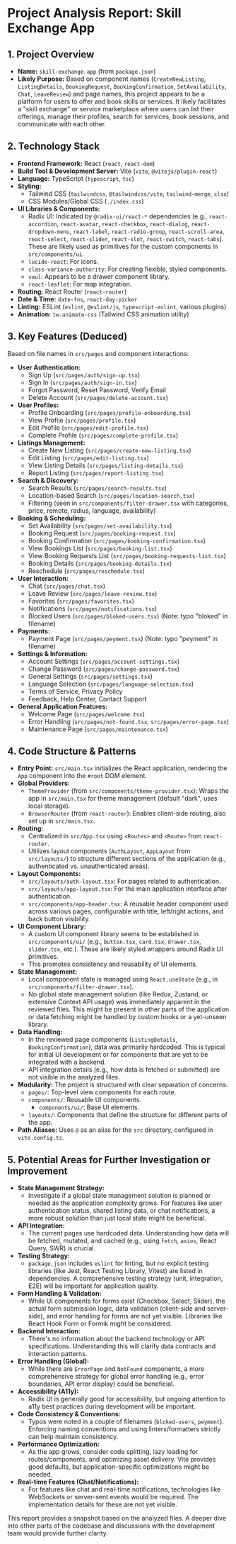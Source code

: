 # Project Analysis Report: Skill Exchange App

## 1. Project Overview

*   **Name:** `skill-exchange-app` (from `package.json`)
*   **Likely Purpose:** Based on component names (`CreateNewListing`, `ListingDetails`, `BookingRequest`, `BookingConfirmation`, `SetAvailability`, `Chat`, `LeaveReview`) and page names, this project appears to be a platform for users to offer and book skills or services. It likely facilitates a "skill exchange" or service marketplace where users can list their offerings, manage their profiles, search for services, book sessions, and communicate with each other.

## 2. Technology Stack

*   **Frontend Framework:** React (`react`, `react-dom`)
*   **Build Tool & Development Server:** Vite (`vite`, `@vitejs/plugin-react`)
*   **Language:** TypeScript (`typescript`, `tsc`)
*   **Styling:**
    *   Tailwind CSS (`tailwindcss`, `@tailwindcss/vite`, `tailwind-merge`, `clsx`)
    *   CSS Modules/Global CSS (`./index.css`)
*   **UI Libraries & Components:**
    *   Radix UI: Indicated by `@radix-ui/react-*` dependencies (e.g., `react-accordion`, `react-avatar`, `react-checkbox`, `react-dialog`, `react-dropdown-menu`, `react-label`, `react-radio-group`, `react-scroll-area`, `react-select`, `react-slider`, `react-slot`, `react-switch`, `react-tabs`). These are likely used as primitives for the custom components in `src/components/ui`.
    *   `lucide-react`: For icons.
    *   `class-variance-authority`: For creating flexible, styled components.
    *   `vaul`: Appears to be a drawer component library.
    *   `react-leaflet`: For map integration.
*   **Routing:** React Router (`react-router`)
*   **Date & Time:** `date-fns`, `react-day-picker`
*   **Linting:** ESLint (`eslint`, `@eslint/js`, `typescript-eslint`, various plugins)
*   **Animation:** `tw-animate-css` (Tailwind CSS animation utility)

## 3. Key Features (Deduced)

Based on file names in `src/pages` and component interactions:

*   **User Authentication:**
    *   Sign Up (`src/pages/auth/sign-up.tsx`)
    *   Sign In (`src/pages/auth/sign-in.tsx`)
    *   Forgot Password, Reset Password, Verify Email
    *   Delete Account (`src/pages/delete-account.tsx`)
*   **User Profiles:**
    *   Profile Onboarding (`src/pages/profile-onboarding.tsx`)
    *   View Profile (`src/pages/profile.tsx`)
    *   Edit Profile (`src/pages/edit-profile.tsx`)
    *   Complete Profile (`src/pages/complete-profile.tsx`)
*   **Listings Management:**
    *   Create New Listing (`src/pages/create-new-listing.tsx`)
    *   Edit Listing (`src/pages/edit-listing.tsx`)
    *   View Listing Details (`src/pages/listing-details.tsx`)
    *   Report Listing (`src/pages/report-listing.tsx`)
*   **Search & Discovery:**
    *   Search Results (`src/pages/search-results.tsx`)
    *   Location-based Search (`src/pages/location-search.tsx`)
    *   Filtering (seen in `src/components/filter-drawer.tsx` with categories, price, remote, radius, language, availability)
*   **Booking & Scheduling:**
    *   Set Availability (`src/pages/set-availability.tsx`)
    *   Booking Request (`src/pages/booking-request.tsx`)
    *   Booking Confirmation (`src/pages/booking-confirmation.tsx`)
    *   View Bookings List (`src/pages/booking-list.tsx`)
    *   View Booking Requests List (`src/pages/booking-requests-list.tsx`)
    *   Booking Details (`src/pages/booking-details.tsx`)
    *   Reschedule (`src/pages/reschedule.tsx`)
*   **User Interaction:**
    *   Chat (`src/pages/chat.tsx`)
    *   Leave Review (`src/pages/leave-review.tsx`)
    *   Favorites (`src/pages/favorites.tsx`)
    *   Notifications (`src/pages/notifications.tsx`)
    *   Blocked Users (`src/pages/bloked-users.tsx`) (Note: typo "bloked" in filename)
*   **Payments:**
    *   Payment Page (`src/pages/peyment.tsx`) (Note: typo "peyment" in filename)
*   **Settings & Information:**
    *   Account Settings (`src/pages/account-settings.tsx`)
    *   Change Password (`src/pages/change-password.tsx`)
    *   General Settings (`src/pages/settings.tsx`)
    *   Language Selection (`src/pages/language-selection.tsx`)
    *   Terms of Service, Privacy Policy
    *   Feedback, Help Center, Contact Support
*   **General Application Features:**
    *   Welcome Page (`src/pages/welcome.tsx`)
    *   Error Handling (`src/pages/not-found.tsx`, `src/pages/error-page.tsx`)
    *   Maintenance Page (`src/pages/maintenance.tsx`)

## 4. Code Structure & Patterns

*   **Entry Point:** `src/main.tsx` initializes the React application, rendering the `App` component into the `#root` DOM element.
*   **Global Providers:**
    *   `ThemeProvider` (from `src/components/theme-provider.tsx`): Wraps the app in `src/main.tsx` for theme management (default "dark", uses local storage).
    *   `BrowserRouter` (from `react-router`): Enables client-side routing, also set up in `src/main.tsx`.
*   **Routing:**
    *   Centralized in `src/App.tsx` using `<Routes>` and `<Route>` from `react-router`.
    *   Utilizes layout components (`AuthLayout`, `AppLayout` from `src/layouts/`) to structure different sections of the application (e.g., authenticated vs. unauthenticated areas).
*   **Layout Components:**
    *   `src/layouts/auth-layout.tsx`: For pages related to authentication.
    *   `src/layouts/app-layout.tsx`: For the main application interface after authentication.
    *   `src/components/app-header.tsx`: A reusable header component used across various pages, configurable with title, left/right actions, and back button visibility.
*   **UI Component Library:**
    *   A custom UI component library seems to be established in `src/components/ui/` (e.g., `button.tsx`, `card.tsx`, `drawer.tsx`, `slider.tsx`, etc.). These are likely styled wrappers around Radix UI primitives.
    *   This promotes consistency and reusability of UI elements.
*   **State Management:**
    *   Local component state is managed using `React.useState` (e.g., in `src/components/filter-drawer.tsx`).
    *   No global state management solution (like Redux, Zustand, or extensive Context API usage) was immediately apparent in the reviewed files. This might be present in other parts of the application or data fetching might be handled by custom hooks or a yet-unseen library.
*   **Data Handling:**
    *   In the reviewed page components (`ListingDetails`, `BookingConfirmation`), data was primarily hardcoded. This is typical for initial UI development or for components that are yet to be integrated with a backend.
    *   API integration details (e.g., how data is fetched or submitted) are not visible in the analyzed files.
*   **Modularity:** The project is structured with clear separation of concerns:
    *   `pages/`: Top-level view components for each route.
    *   `components/`: Reusable UI components.
        *   `components/ui/`: Base UI elements.
    *   `layouts/`: Components that define the structure for different parts of the app.
*   **Path Aliases:** Uses `@` as an alias for the `src` directory, configured in `vite.config.ts`.

## 5. Potential Areas for Further Investigation or Improvement

*   **State Management Strategy:**
    *   Investigate if a global state management solution is planned or needed as the application complexity grows. For features like user authentication status, shared listing data, or chat notifications, a more robust solution than just local state might be beneficial.
*   **API Integration:**
    *   The current pages use hardcoded data. Understanding how data will be fetched, mutated, and cached (e.g., using `fetch`, `axios`, React Query, SWR) is crucial.
*   **Testing Strategy:**
    *   `package.json` includes `eslint` for linting, but no explicit testing libraries (like Jest, React Testing Library, Vitest) are listed in dependencies. A comprehensive testing strategy (unit, integration, E2E) will be important for application quality.
*   **Form Handling & Validation:**
    *   While UI components for forms exist (Checkbox, Select, Slider), the actual form submission logic, data validation (client-side and server-side), and error handling for forms are not yet visible. Libraries like React Hook Form or Formik might be considered.
*   **Backend Interaction:**
    *   There's no information about the backend technology or API specifications. Understanding this will clarify data contracts and interaction patterns.
*   **Error Handling (Global):**
    *   While there are `ErrorPage` and `NotFound` components, a more comprehensive strategy for global error handling (e.g., error boundaries, API error display) could be beneficial.
*   **Accessibility (A11y):**
    *   Radix UI is generally good for accessibility, but ongoing attention to a11y best practices during development will be important.
*   **Code Consistency & Conventions:**
    *   Typos were noted in a couple of filenames (`bloked-users`, `peyment`). Enforcing naming conventions and using linters/formatters strictly can help maintain consistency.
*   **Performance Optimization:**
    *   As the app grows, consider code splitting, lazy loading for routes/components, and optimizing asset delivery. Vite provides good defaults, but application-specific optimizations might be needed.
*   **Real-time Features (Chat/Notifications):**
    *   For features like chat and real-time notifications, technologies like WebSockets or server-sent events would be required. The implementation details for these are not yet visible.

This report provides a snapshot based on the analyzed files. A deeper dive into other parts of the codebase and discussions with the development team would provide further clarity.

